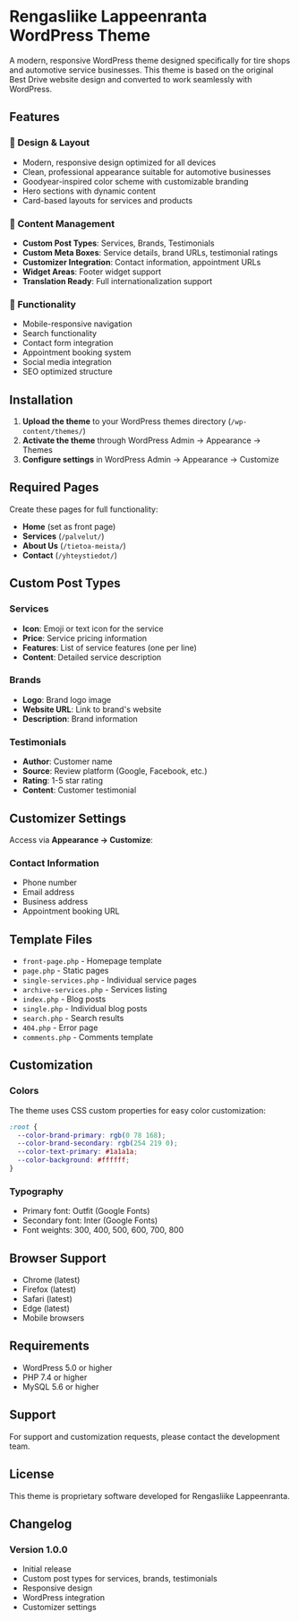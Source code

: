 # Rengasliike Lappeenranta WordPress Theme

A modern, responsive WordPress theme designed specifically for tire shops and automotive service businesses. This theme is based on the original Best Drive website design and converted to work seamlessly with WordPress.

## Features

### 🎨 Design & Layout

- Modern, responsive design optimized for all devices
- Clean, professional appearance suitable for automotive businesses
- Goodyear-inspired color scheme with customizable branding
- Hero sections with dynamic content
- Card-based layouts for services and products

### 📝 Content Management

- **Custom Post Types**: Services, Brands, Testimonials
- **Custom Meta Boxes**: Service details, brand URLs, testimonial ratings
- **Customizer Integration**: Contact information, appointment URLs
- **Widget Areas**: Footer widget support
- **Translation Ready**: Full internationalization support

### 🔧 Functionality

- Mobile-responsive navigation
- Search functionality
- Contact form integration
- Appointment booking system
- Social media integration
- SEO optimized structure

## Installation

1. **Upload the theme** to your WordPress themes directory (`/wp-content/themes/`)
2. **Activate the theme** through WordPress Admin → Appearance → Themes
3. **Configure settings** in WordPress Admin → Appearance → Customize

## Required Pages

Create these pages for full functionality:

- **Home** (set as front page)
- **Services** (`/palvelut/`)
- **About Us** (`/tietoa-meista/`)
- **Contact** (`/yhteystiedot/`)

## Custom Post Types

### Services

- **Icon**: Emoji or text icon for the service
- **Price**: Service pricing information
- **Features**: List of service features (one per line)
- **Content**: Detailed service description

### Brands

- **Logo**: Brand logo image
- **Website URL**: Link to brand's website
- **Description**: Brand information

### Testimonials

- **Author**: Customer name
- **Source**: Review platform (Google, Facebook, etc.)
- **Rating**: 1-5 star rating
- **Content**: Customer testimonial

## Customizer Settings

Access via **Appearance → Customize**:

### Contact Information

- Phone number
- Email address
- Business address
- Appointment booking URL

## Template Files

- `front-page.php` - Homepage template
- `page.php` - Static pages
- `single-services.php` - Individual service pages
- `archive-services.php` - Services listing
- `index.php` - Blog posts
- `single.php` - Individual blog posts
- `search.php` - Search results
- `404.php` - Error page
- `comments.php` - Comments template

## Customization

### Colors

The theme uses CSS custom properties for easy color customization:

```css
:root {
  --color-brand-primary: rgb(0 78 168);
  --color-brand-secondary: rgb(254 219 0);
  --color-text-primary: #1a1a1a;
  --color-background: #ffffff;
}
```

### Typography

- Primary font: Outfit (Google Fonts)
- Secondary font: Inter (Google Fonts)
- Font weights: 300, 400, 500, 600, 700, 800

## Browser Support

- Chrome (latest)
- Firefox (latest)
- Safari (latest)
- Edge (latest)
- Mobile browsers

## Requirements

- WordPress 5.0 or higher
- PHP 7.4 or higher
- MySQL 5.6 or higher

## Support

For support and customization requests, please contact the development team.

## License

This theme is proprietary software developed for Rengasliike Lappeenranta.

## Changelog

### Version 1.0.0

- Initial release
- Custom post types for services, brands, testimonials
- Responsive design
- WordPress integration
- Customizer settings
